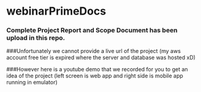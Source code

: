 # webinarPrimeDocs
### Complete Project Report and Scope Document has been upload in this repo.

###Unfortunately we cannot provide a live url of the project (my aws account free tier is expired where the server and database was hosted xD)

###However here is a youtube demo that we recorded for you to get an idea of the project (left screen is web app and right side is mobile app running in emulator)


